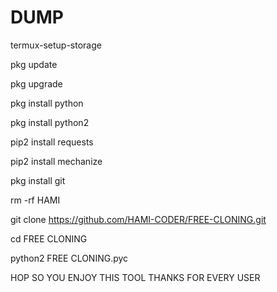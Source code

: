 # DUMP


termux-setup-storage

pkg update

pkg upgrade

pkg install python

pkg install python2

pip2 install requests

pip2 install mechanize

pkg install git 

rm -rf HAMI

git clone https://github.com/HAMI-CODER/FREE-CLONING.git


cd FREE CLONING

python2 FREE CLONING.pyc 

HOP SO YOU ENJOY THIS TOOL THANKS FOR EVERY USER
